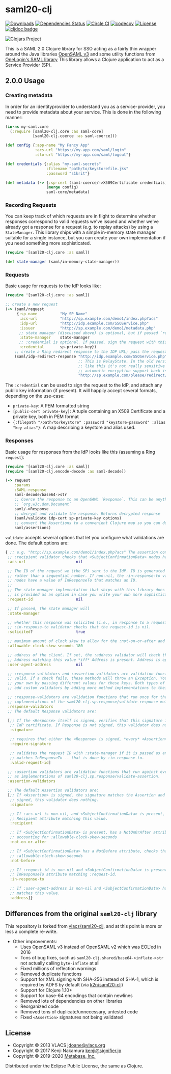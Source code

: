 # saml20-clj

[![Downloads](https://versions.deps.co/metabase/saml20-clj/downloads.svg)](https://versions.deps.co/metabase/saml20-clj)
[![Dependencies Status](https://versions.deps.co/metabase/saml20-clj/status.svg)](https://versions.deps.co/metabase/saml20-clj)
[![Circle CI](https://circleci.com/gh/metabase/saml20-clj.svg?style=svg)](https://circleci.com/gh/metabase/saml20-clj)
[![codecov](https://codecov.io/gh/metabase/saml20-clj/branch/master/graph/badge.svg)](https://codecov.io/gh/metabase/saml20-clj)
[![License](https://img.shields.io/badge/license-Eclipse%20Public%20License-blue.svg)](https://raw.githubusercontent.com/metabase/saml20-clj/master/LICENSE)
[![cljdoc badge](https://cljdoc.org/badge/metabase/saml20-clj)](https://cljdoc.org/d/metabase/saml20-clj/CURRENT)

[![Clojars Project](https://clojars.org/metabase/saml20-clj/latest-version.svg)](http://clojars.org/metabase/saml20-clj)


This is a SAML 2.0 Clojure library for SSO acting as a fairly thin wrapper around the Java libraries [OpenSAML
v3](https://wiki.shibboleth.net/confluence/display/OS30/Home) and some utility functions from [OneLogin's SAML
library](https://github.com/onelogin/java-saml) This library allows a Clojure application to act as a Service Provider
(SP).

## 2.0.0 Usage

### Creating metadata

In order for an identityprovider to understand you as a service-provider, you need to provide metadata about your service. This is done in the following manner:

```clojure
(in-ns my-saml.core
  (:require [saml20-clj.core :as saml-core]
            [saml20-clj.coerce :as saml-coerce]))

(def config {:app-name "My Fancy App"
             :acs-url "https://my-app.com/saml/login"
             :slo-url "https://my-app.com/saml/logout"}

(def credentials {:alias "my-saml-secrets"
                  :filename "path/to/keystorefile.jks"
                  :password "s1krit"}

(def metadata (-> {:sp-cert (saml-coerce/->X509Certificate credentials)}
                  (merge config)
                  saml-core/metadata)
```

### Recording Requests

You can keep track of which requests are in flight to determine whether responses correspond to valid requests we've
issued and whether we've already got a response for a request (e.g. to replay attacks) by using a `StateManager`. This
library ships with a simple in-memory state manager suitable for a single instance, but you can create your own
implementation if you need something more sophisticated.

```clj
(require '[saml20-clj.core :as saml])

(def state-manager (saml/in-memory-state-manager))
```

### Requests

Basic usage for requests to the IdP looks like:

```clj
(require '[saml20-clj.core :as saml])

;; create a new request
(-> (saml/request
     {:sp-name          "My SP Name"
      :acs-url          "http://sp.example.com/demo1/index.php?acs"
      :idp-url          "http://idp.example.com/SSOService.php"
      :issuer           "http://sp.example.com/demo1/metadata.php"
      ;; state manager (discussed above) is optional, but if passed `request` will record the newly created request.
      :state-manager    state-manager
      ;; :credential is optional. If passed, sign the request with this key and attach public key data, if present
      :credential       sp-private-key})
    ;; create a Ring redirect response to the IDP URL; pass the request as base-64 encoded `SAMLRequest` query parameter
    (saml/idp-redirect-response "http://idp.example.com/SSOService.php"
                                ;; This is RelayState. In the old version of the lib it was encrypted. In some cases,
                                ;; like this it's not really sensitive so it doesn't need to be encrypted. Adding
                                ;; automatic encryption support back is on the TODO list
                                "http://sp.example.com/please/redirect/me/to/here"))
```

The `:credential` can be used to sign the request to the IdP, and attach any public key information (if present). It will happily accept several formats, depending on the use-case:
  - `private-key`: A PEM formatted string
  - `[public-cert private-key]`: A tuple containing an X509 Certificate and a private key, both in PEM format
  - `{:filepath "/path/to/keystore"
      :password "keystore-password"
      :alias    "key-alias"}`: A map describing a keystore and alias used.

### Responses

Basic usage for responses from the IdP looks like this (assuming a Ring `request`):

```clj
(require '[saml20-clj.core :as saml])
(require '[saml20-clj.encode-decode :as saml-decode])

(-> request
    :params
    :SAML-response
    saml-decode/base64->str
    ;; Coerce the response to an OpenSAML `Response`. This can be anything from a raw XML string to a parsed
    ;; `org.w3c.dom.Document`
    saml/->Response
    ;; decrypt and validate the response. Returns decrypted response
    (saml/validate idp-cert sp-private-key options)
    ;; convert the Assertions to a convenient Clojure map so you can do something with them
    saml/assertions)
```

`validate` accepts several options that let you configure what validations are done. The default options are:

```clj
{ ;; e.g. "http://sp.example.com/demo1/index.php?acs" The assertion consumer service URL. If this is not-nil, the
 ;; :recipient validator checks that <SubjectConfirmationData> nodes have a value of Recipient matching this value.
 :acs-url                      nil

 ;; The ID of the request we (the SP) sent to the IdP. ID is generated on our end, and should be something like a UUID
 ;; rather than a sequential number. If non-nil, the :in-response-to validator checks that <SubjectConfirmationData>
 ;; nodes have a value of InResponseTo that matches an ID.
 ;;
 ;; The state manager implementation that ships with this library does not keep request state; InResponseTo validation
 ;; is provided as an option in case you write your own more sophisticated implementation.
 :request-id                   nil

 ;; If passed, the state manager will
 :state-manager

 ;; whether this response was solicited (i.e., in response to a request we sent to the IdP). If this is false, the
 ;; :in-response-to validator checks that the request-id is nil.
 :solicited?                   true

 ;; maximum amount of clock skew to allow for the :not-on-or-after and :not-before validators
 :allowable-clock-skew-seconds 180

 ;; address of the client. If set, the :address validator will check that <SubjectConfirmationData> nodes have an
 ;; Address matching this value *iff* Address is present. Address is optional attribute.
 :user-agent-address           nil

 ;; :response-validators and :assertion-validators are validation functions that run and check that the Response is
 ;; valid. If a check fails, these methods will throw an Exception. You can exclude some of these validators or add
 ;; your own by passing different values for these keys. Both types of validators are defined as multimethods; you can
 ;; add custom validators by adding more method implementations to their respective multimethods.

 ;; :response-validators are validation functions that run once for the entire Response. They are defined as
 ;; implementations of the saml20-clj.sp.response/validate-response multimethod.
 :response-validators
 ;; The default Response validators are:

 [;; If the <Response> itself is signed, verifies that this signature is matches the Response itself and matches the
  ;; IdP certificate. If Response is not signed, this validator does nothing.
  :signature

  ;; requires that either the <Response> is signed, *every* <Assertion> is signed.
  :require-signature

  ;; validates the request ID with :state-manager if it is passed as an option. This does not validate that the value
  ;; matches InResponseTo -- that is done by :in-response-to.
  :valid-request-id]

 ;; :assertion validators are validation functions that run against every Assertion in the response. They are defined
 ;; as implementations of saml20-clj.sp.response/validate-assertion.
 :assertion-validators

 ;; The default Assertion validators are:
 [;; If <Assertion> is signed, the signature matches the Assertion and the IdP certificate. If <Assertion> is not
  ;; signed, this validator does nothing.
  :signature

  ;; If :acs-url is non-nil, and <SubjectConfirmationData> is present, checks that <SubjectConfirmationData> has a
  ;; Recipient attribute matching this value.
  :recipient

  ;; If <SubjectConfirmationData> is present, has a NotOnOrAfter attribute, and its value is in the future,
  ;; accounting for :allowable-clock-skew-seconds
  :not-on-or-after

  ;; If <SubjectConfirmationData> has a NotBefore attribute, checks that this value is in the past, accounting for
  ;; :allowable-clock-skew-seconds
  :not-before

  ;; If :request-id is non-nil and <SubjectConfirmationData> is present, checks that <SubjectConfirmationData> has an
  ;; InResponseTo attribute matching :request-id.
  :in-response-to

  ;; If :user-agent-address is non-nil and <SubjectConfirmationData> has an Address attribute, checks that Address
  ;; matches this value.
  :address]}
```

## Differences from the original `saml20-clj` library

This repository is forked from [vlacs/saml20-clj](https://github.com/vlacs/saml20-clj), and at this point is more or less a complete re-write.

*  Other improvements:
   *  Uses OpenSAML v3 instead of OpenSAML v2 which was EOL'ed in 2016
   *  Tons of bug fixes, such as `saml20-clj.shared/base64->inflate->str` not actually calling `byte-inflate` at all
   *  Fixed millions of reflection warnings
   *  Removed duplicate functions
   *  Support for XML signing with SHA-256 instead of SHA-1, which is required by ADFS by default (via [k2n/saml20-clj](https://github.com/k2n/saml20-clj))
   *  Support for Clojure 1.10+
   *  Support for base-64 encodings that contain newlines
   *  Removed lots of dependencies on other libraries
   *  Reorganized code
   *  Removed tons of duplicate/unnecessary, untested code
   *  Fixed `<Assertion>` signatures not being validated

## License

* Copyright © 2013 VLACS <jdoane@vlacs.org>
* Copyright © 2017 Kenji Nakamura <kenji@signifier.jp>
* Copyright © 2019-2020 [Metabase, Inc.](https://metabase.com)

Distributed under the Eclipse Public License, the same as Clojure.
